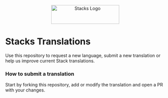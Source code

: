 <p align="center">
    <img src="assets/logo.png" alt="Stacks Logo" title="Stacks" width="215" height="60" />
</p>

# Stacks Translations
Use this repository to request a new language, submit a new translation or help us improve current Stack translations.

### How to submit a translation
Start by forking this repository, add or modify the translation and open a PR with your changes.
